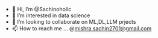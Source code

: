 - 👋 Hi, I’m @Sachinoholic
- 👀 I’m interested in data science
- 💞️ I’m looking to collaborate on ML,DL,LLM prjects
- 📫 How to reach me ... @mishra.sachin2701@gmail.com

<!---
Sachinoholic/Sachinoholic is a ✨ special ✨ repository because its `README.md` (this file) appears on your GitHub profile.
You can click the Preview link to take a look at your changes.
--->
